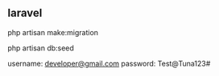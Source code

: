 ## laravel 

php artisan make:migration

php artisan db:seed

username: developer@gmail.com
password: Test@Tuna123#

